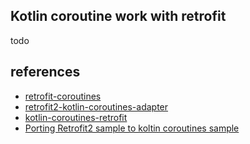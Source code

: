 ## Kotlin coroutine work with retrofit

todo

## references

- [retrofit-coroutines](https://github.com/tinsukE/retrofit-coroutines)
- [retrofit2-kotlin-coroutines-adapter](https://github.com/JakeWharton/retrofit2-kotlin-coroutines-adapter)
- [kotlin-coroutines-retrofit](https://github.com/gildor/kotlin-coroutines-retrofit)
- [Porting Retrofit2 sample to koltin coroutines sample](https://medium.com/@raghunandan2005/retrofit2-and-koltin-coroutines-sample-938a6842b0a1)


